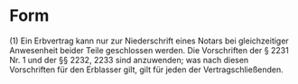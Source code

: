 # Form

(1) Ein Erbvertrag kann nur zur Niederschrift eines Notars bei gleichzeitiger Anwesenheit beider Teile geschlossen werden. Die Vorschriften der § 2231 Nr. 1 und der §§ 2232, 2233 sind anzuwenden; was nach diesen Vorschriften für den Erblasser gilt, gilt für jeden der Vertragschließenden.